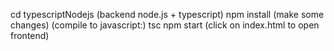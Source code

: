 cd typescriptNodejs
(backend node.js + typescript)
npm install
(make some changes)
(compile to javascript:)
tsc
npm start
(click on index.html to open frontend)
